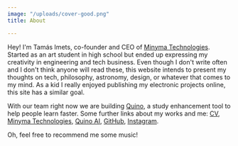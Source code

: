 ```yaml
---
image: "/uploads/cover-good.png"
title: About

---
```

Hey! I'm Tamás Imets, co-founder and CEO of [Minyma Technologies](https://minyma-tech.com/). Started as an art student in high school but ended up expressing my creativity in engineering and tech business. Even though I don't write often and I don't think anyone will read these, this website intends to present my thoughts on tech, philosophy, astronomy, design, or whatever that comes to my mind. As a kid I really enjoyed publishing my electronic projects online, this site has a similar goal.

With our team right now we are building [Quino](https://quino.ai/), a study enhancement tool to help people learn faster. Some further links about my works and me: [CV](/uploads/cv.txt), [Minyma Technologies](https://minyma-tech.com/), [Quino AI](https://quino.ai/), [GitHub](https://github.com/Imetomi), [Instagram](https://www.instagram.com/imetstamas/).

Oh, feel free to recommend me some music!